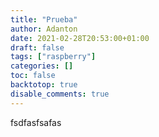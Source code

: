```yaml
---
title: "Prueba"
author: Adanton
date: 2021-02-28T20:53:00+01:00
draft: false
tags: ["raspberry"]
categories: []
toc: false
backtotop: true
disable_comments: true
---
```


fsdfasfsafas